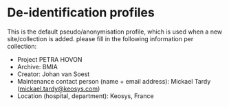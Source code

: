 De-identification profiles
==========

This is the default pseudo/anonymisation profile, which is used when a new site/collection is added.
please fill in the following information per collection:
- Project PETRA HOVON
- Archive: BMIA
- Creator: Johan van Soest
- Maintenance contact person (name + email address): Mickael Tardy (mickael.tardy@keosys.com)
- Location (hospital, department): Keosys, France